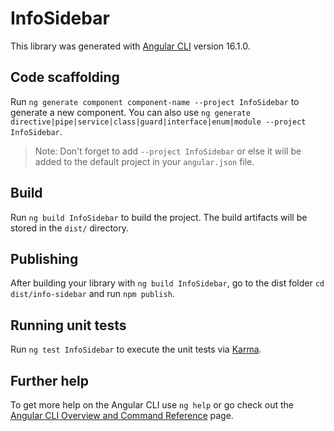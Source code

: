 # InfoSidebar

This library was generated with [Angular CLI](https://github.com/angular/angular-cli) version 16.1.0.

## Code scaffolding

Run `ng generate component component-name --project InfoSidebar` to generate a new component. You can also use `ng generate directive|pipe|service|class|guard|interface|enum|module --project InfoSidebar`.
> Note: Don't forget to add `--project InfoSidebar` or else it will be added to the default project in your `angular.json` file. 

## Build

Run `ng build InfoSidebar` to build the project. The build artifacts will be stored in the `dist/` directory.

## Publishing

After building your library with `ng build InfoSidebar`, go to the dist folder `cd dist/info-sidebar` and run `npm publish`.

## Running unit tests

Run `ng test InfoSidebar` to execute the unit tests via [Karma](https://karma-runner.github.io).

## Further help

To get more help on the Angular CLI use `ng help` or go check out the [Angular CLI Overview and Command Reference](https://angular.io/cli) page.
